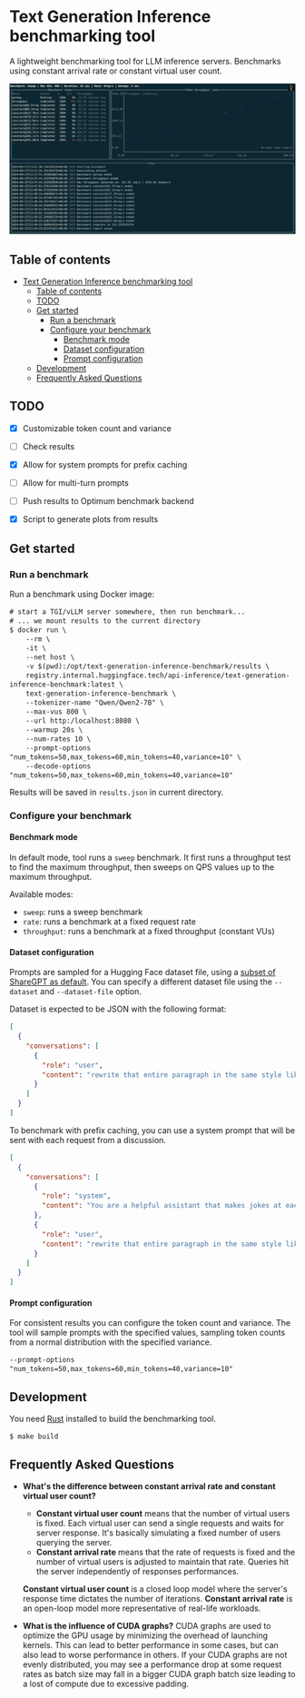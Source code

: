 # Text Generation Inference benchmarking tool

A lightweight benchmarking tool for LLM inference servers.
Benchmarks using constant arrival rate or constant virtual user count.



![ui.png](assets/ui.png)

## Table of contents

<!-- TOC -->
* [Text Generation Inference benchmarking tool](#text-generation-inference-benchmarking-tool)
  * [Table of contents](#table-of-contents)
  * [TODO](#todo)
  * [Get started](#get-started)
    * [Run a benchmark](#run-a-benchmark)
    * [Configure your benchmark](#configure-your-benchmark)
      * [Benchmark mode](#benchmark-mode)
      * [Dataset configuration](#dataset-configuration)
      * [Prompt configuration](#prompt-configuration)
  * [Development](#development)
  * [Frequently Asked Questions](#frequently-asked-questions)
<!-- TOC -->

## TODO
- [X] Customizable token count and variance
- [ ] Check results
- [X] Allow for system prompts for prefix caching
- [ ] Allow for multi-turn prompts
- [ ] Push results to Optimum benchmark backend
- [X] Script to generate plots from results


## Get started

### Run a benchmark

Run a benchmark using Docker image:

```shell
# start a TGI/vLLM server somewhere, then run benchmark...
# ... we mount results to the current directory
$ docker run \
    --rm \
    -it \
    --net host \
    -v $(pwd):/opt/text-generation-inference-benchmark/results \
    registry.internal.huggingface.tech/api-inference/text-generation-inference-benchmark:latest \
    text-generation-inference-benchmark \
    --tokenizer-name "Qwen/Qwen2-7B" \
    --max-vus 800 \
    --url http:/localhost:8080 \
    --warmup 20s \
    --num-rates 10 \
    --prompt-options "num_tokens=50,max_tokens=60,min_tokens=40,variance=10" \
    --decode-options "num_tokens=50,max_tokens=60,min_tokens=40,variance=10"
```

Results will be saved in `results.json` in current directory.


### Configure your benchmark

#### Benchmark mode

In default mode, tool runs a `sweep` benchmark. It first runs a throughput test to find the maximum throughput, then
sweeps on QPS values up to the maximum throughput.

Available modes:
- `sweep`: runs a sweep benchmark
- `rate`: runs a benchmark at a fixed request rate
- `throughput`: runs a benchmark at a fixed throughput (constant VUs)


#### Dataset configuration

Prompts are sampled for a Hugging Face dataset file, using a [subset of ShareGPT
as default](https://huggingface.co/datasets/hlarcher/share_gpt_small). You can specify a different dataset file using the
`--dataset` and `--dataset-file` option.

Dataset is expected to be JSON with the following format:
```json
[
  {
    "conversations": [
      {
        "role": "user",
        "content": "rewrite that entire paragraph in the same style like this one: "
      }
    ]
  }
]
```

To benchmark with prefix caching, you can use a system prompt that will be sent with each request from a discussion.
```json
[
  {
    "conversations": [
      {
        "role": "system",
        "content": "You are a helpful assistant that makes jokes at each response."
      },
      {
        "role": "user",
        "content": "rewrite that entire paragraph in the same style like this one:"
      }
    ]
  }
]
```


#### Prompt configuration
For consistent results you can configure the token count and variance. The tool will sample prompts with the specified
values, sampling token counts from a normal distribution with the specified variance.

```shell
--prompt-options "num_tokens=50,max_tokens=60,min_tokens=40,variance=10"
```


## Development

You need [Rust](https://rustup.rs/) installed to build the benchmarking tool.
```shell
$ make build
```


## Frequently Asked Questions
* **What's the difference between constant arrival rate and constant virtual user count?**
  * **Constant virtual user count** means that the number of virtual users is fixed. Each virtual user can send a single requests and waits for server response. It's basically simulating a fixed number of users querying the server.
  * **Constant arrival rate** means that the rate of requests is fixed and the number of virtual users is adjusted to maintain that rate. Queries hit the server independently of responses performances.

  **Constant virtual user count** is a closed loop model where the server's response time dictates the number of iterations. **Constant arrival rate** is an open-loop model more representative of real-life workloads.

* **What is the influence of CUDA graphs?**
CUDA graphs are used to optimize the GPU usage by minimizing the overhead of launching kernels. This can lead to better performance in some cases, but can also lead to worse performance in others.
If your CUDA graphs are not evenly distributed, you may see a performance drop at some request rates as batch size may fall in a bigger CUDA graph batch size leading to a lost of compute due to excessive padding.